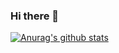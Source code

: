 ### Hi there 👋

[![Anurag's github stats](https://github-readme-stats.vercel.app/api?username=endritvitija)](https://github.com/anuraghazra/github-readme-stats)

<!--
**endritvitija/endritvitija** is a ✨ _special_ ✨ repository because its `README.md` (this file) appears on your GitHub profile.

Here are some ideas to get you started:

- 🔭 I’m currently working on ...
- 🌱 I’m currently learning ...
- 👯 I’m looking to collaborate on ...
- 🤔 I’m looking for help with ...
- 💬 Ask me about ...
- 📫 How to reach me: ...
- 😄 Pronouns: ...
- ⚡ Fun fact: ...
-->
